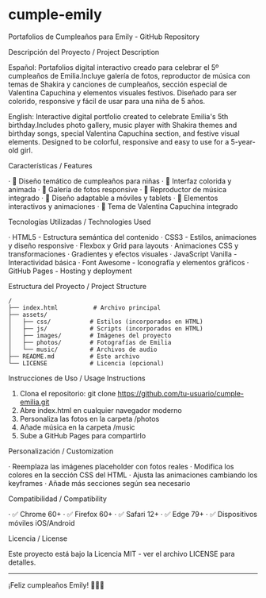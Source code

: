 # cumple-emily
Portafolios de Cumpleaños para Emily - GitHub Repository

Descripción del Proyecto / Project Description

Español: Portafolios digital interactivo creado para celebrar el 5º cumpleaños de Emilia.Incluye galería de fotos, reproductor de música con temas de Shakira y canciones de cumpleaños, sección especial de Valentina Capuchina y elementos visuales festivos. Diseñado para ser colorido, responsive y fácil de usar para una niña de 5 años.

English: Interactive digital portfolio created to celebrate Emilia's 5th birthday.Includes photo gallery, music player with Shakira themes and birthday songs, special Valentina Capuchina section, and festive visual elements. Designed to be colorful, responsive and easy to use for a 5-year-old girl.

Características / Features

· 🎂 Diseño temático de cumpleaños para niñas
· 🎨 Interfaz colorida y animada
· 📸 Galería de fotos responsive
· 🎵 Reproductor de música integrado
· 📱 Diseño adaptable a móviles y tablets
· 🎪 Elementos interactivos y animaciones
· 🌈 Tema de Valentina Capuchina integrado

Tecnologías Utilizadas / Technologies Used

· HTML5 - Estructura semántica del contenido
· CSS3 - Estilos, animaciones y diseño responsive
  · Flexbox y Grid para layouts
  · Animaciones CSS y transformaciones
  · Gradientes y efectos visuales
· JavaScript Vanilla - Interactividad básica
· Font Awesome - Iconografía y elementos gráficos
· GitHub Pages - Hosting y deployment

Estructura del Proyecto / Project Structure

```
/
├── index.html          # Archivo principal
├── assets/
│   ├── css/           # Estilos (incorporados en HTML)
│   ├── js/            # Scripts (incorporados en HTML)
│   ├── images/        # Imágenes del proyecto
│   ├── photos/        # Fotografías de Emilia
│   └── music/         # Archivos de audio
├── README.md          # Este archivo
└── LICENSE            # Licencia (opcional)
```

Instrucciones de Uso / Usage Instructions

1. Clona el repositorio: git clone https://github.com/tu-usuario/cumple-emilia.git
2. Abre index.html en cualquier navegador moderno
3. Personaliza las fotos en la carpeta /photos
4. Añade música en la carpeta /music
5. Sube a GitHub Pages para compartirlo

Personalización / Customization

· Reemplaza las imágenes placeholder con fotos reales
· Modifica los colores en la sección CSS del HTML
· Ajusta las animaciones cambiando los keyframes
· Añade más secciones según sea necesario

Compatibilidad / Compatibility

· ✅ Chrome 60+
· ✅ Firefox 60+
· ✅ Safari 12+
· ✅ Edge 79+
· ✅ Dispositivos móviles iOS/Android

Licencia / License

Este proyecto está bajo la Licencia MIT - ver el archivo LICENSE para detalles.

---

¡Feliz cumpleaños Emily! 🎉🎂🎈
